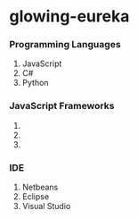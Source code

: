 # glowing-eureka

### Programming Languages
1. JavaScript
2. C#
3. Python

### JavaScript Frameworks
1. 
2. 
3. 

### IDE
1. Netbeans
2. Eclipse
3. Visual Studio